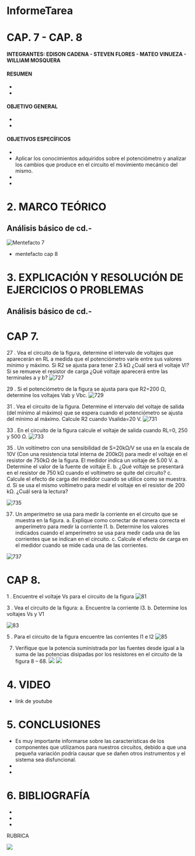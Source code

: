 # InformeTarea

# CAP. 7 - CAP. 8

#### INTEGRANTES: EDISON CADENA - STEVEN FLORES - MATEO VINUEZA - WILLIAM MOSQUERA

#### RESUMEN

*
*

  #### OBJETIVO GENERAL

*
*


  #### OBJETIVOS ESPECÍFICOS

* 
* Aplicar los conocimientos adquiridos sobre el potenciómetro y analizar los cambios que produce en el circuito el movimiento mecánico del mismo.
*
*


# 2. MARCO TEÓRICO

## Análisis básico de cd.-




![Mentefacto 7](https://user-images.githubusercontent.com/84453557/125577106-817f10a3-d83b-414a-87aa-8bb806980175.png)


* mentefacto cap 8




# 3. EXPLICACIÓN Y RESOLUCIÓN DE EJERCICIOS O PROBLEMAS

## Análisis básico de cd.-

# CAP 7.

27 . Vea el circuito de la figura, determine el intervalo de voltajes que aparecerán en RL a medida que el potenciómetro varíe entre sus valores mínimo y máximo. Si R2 se ajusta para tener 2.5 kΩ ¿Cuál será el voltaje Vl? Si se remueve el resistor de carga ¿Qué voltaje aparecerá entre las terminales a y b?
![727](https://user-images.githubusercontent.com/84453557/125562206-74b15a77-8b50-466d-b830-eb4ba4aede38.png)



29 . Si el potenciómetro de la figura se ajusta para que R2=200 Ω, determine los voltajes Vab y Vbc.
![729](https://user-images.githubusercontent.com/84453557/125562231-f790ae16-ff09-4cc0-936f-d622cdd2c7c1.png)



31 . Vea el circuito de la figura. Determine el intervalo del voltaje de salida (del mínimo al máximo) que se espera cuando el potenciómetro se ajusta del mínimo al máximo. Calcule R2 cuando Vsalida=20 V.
![731](https://user-images.githubusercontent.com/84453557/125562239-1d9d938d-fda5-4d30-9714-c35b55470c5b.png)



33 . En el circuito de la figura calcule el voltaje de salida cuando RL=0, 250 y 500 Ω.
![733](https://user-images.githubusercontent.com/84453557/125562248-08db8e23-d491-4285-9868-b2868ff80887.png)



35 . Un voltímetro con una sensibilidad de S=20kΩ/V se usa en la escala de 10V (Con una resistencia total interna de 200kΩ) para medir el voltaje en el resistor de 750kΩ de la figura. El medidor indica un voltaje de 5.00 V.
a. Determine el valor de la fuente de voltaje E.
b. ¿Qué voltaje se presentará en el resistor de 750 kΩ cuando el voltímetro se quite del circuito?
c. Calcule el efecto de carga del medidor cuando se utilice como se muestra.
d. Si se usa el mismo voltímetro para medir el voltaje en el resistor de 200 kΩ. ¿Cuál será la lectura?

![735](https://user-images.githubusercontent.com/84453557/125562253-00fadc9b-3496-4d9c-b372-40f9fff925a7.png)


37. Un amperímetro se usa para medir la corriente en el circuito que se muestra en la figura.
a. Explique como conectar de manera correcta el amperímetro para medir la corriente I1.
b. Determine los valores indicados cuando el amperímetro se usa para medir cada una de las corrientes que se indican en el circuito.
c. Calcule el efecto de carga en el medidor cuando se mide cada una de las corrientes.

![737](https://user-images.githubusercontent.com/84453557/125562261-50bc4fb9-6ae8-4f9c-a657-2e3cbe01c629.png)




# CAP 8.

1 . Encuentre el voltaje Vs para el circuito de la figura 
![81](https://user-images.githubusercontent.com/84453557/125562269-1473f73e-cbb4-4546-bc0e-e4bca7248900.png)


3 . Vea el circuito de la figura:
a. Encuentre la corriente I3.
b. Determine los voltajes Vs y V1

![83](https://user-images.githubusercontent.com/84453557/125562275-90d1ef3a-6755-4c1a-b455-2cf374c3c5d8.png)


5 . Para el circuito de la figura encuentre las corrientes I1 e I2
![85](https://user-images.githubusercontent.com/84453557/125562279-0fd01c24-ff2a-4af0-97af-b0bb43e26eca.png)

7. Verifique que la potencia suministrada por las fuentes desde igual a la suma de las potencias disipadas por los resistores en el circuito de la figura 8 – 68.
![](https://github.com/eddy90cg/Tarea_4/blob/main/Anexos-img/Teor%C3%ADa/grafico%20ejer%207.png)
![](https://github.com/eddy90cg/Tarea_4/blob/main/Anexos-img/Teor%C3%ADa/ejer7.png)

# 4. VIDEO

* link de youtube

# 5. CONCLUSIONES

 * Es muy importante informarse sobre las caracteristicas de los componentes que utilizamos para nuestros circuitos, debido a que una pequeña variación podría causar que se dañen otros instrumentos y el sistema sea disfuncional.
 *
 *
 
# 6. BIBLIOGRAFÍA

*
*
*


RUBRICA

![](https://github.com/doalulema/InformeTarea/blob/main/Tarea.png)
